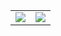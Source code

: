 
<table>
  <tr>
    <td valign="top"><img src="https://leetcard.jacoblin.cool/ItsJiran?ext=contest"/></td>
    <td valign="top"><img src="https://github-readme-streak-stats.herokuapp.com/?user=ItsJiran&theme=dark"/></td>
  </tr>
</table>
